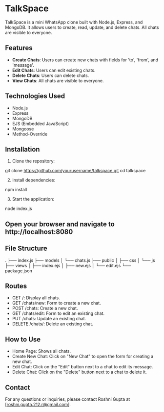 # TalkSpace

TalkSpace is a mini WhatsApp clone built with Node.js, Express, and MongoDB. It allows users to create, read, update, and delete chats. All chats are visible to everyone.

## Features

- **Create Chats**: Users can create new chats with fields for 'to', 'from', and 'message'.
- **Edit Chats**: Users can edit existing chats.
- **Delete Chats**: Users can delete chats.
- **View Chats**: All chats are visible to everyone.

## Technologies Used

- Node.js
- Express
- MongoDB
- EJS (Embedded JavaScript)
- Mongoose
- Method-Override

## Installation

1. Clone the repository:

  git clone https://github.com/yourusername/talkspace.git
  cd talkspace

2. Install dependencies:

  npm install
  
3. Start the application:

  node index.js

## Open your browser and navigate to http://localhost:8080

## File Structure

.
├── index.js
├── models
│   └── chats.js
├── public
│   ├── css
│   └── js
├── views
│   ├── index.ejs
│   ├── new.ejs
│   └── edit.ejs
└── package.json

## Routes

- GET /: Display all chats.
- GET /chats/new: Form to create a new chat.
- POST /chats: Create a new chat.
- GET /chats/edit: Form to edit an existing chat.
- PUT /chats: Update an existing chat.
- DELETE /chats/: Delete an existing chat.

## How to Use
- Home Page: Shows all chats.
- Create New Chat: Click on "New Chat" to open the form for creating a new chat.
- Edit Chat: Click on the "Edit" button next to a chat to edit its message.
- Delete Chat: Click on the "Delete" button next to a chat to delete it.

## Contact
For any questions or inquiries, please contact Roshni Gupta at [roshni.gupta.212.r@gmail.com].
